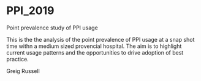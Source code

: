 # PPI_2019
Point prevalence study of PPI usage


This is the the analysis of the point prevalence of PPI usage at a snap shot time withn a medium sized provencial hospital. The aim is to highlight current usage patterns and the opportunities to drive adoption of best practice.

Greig Russell